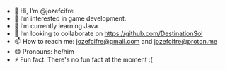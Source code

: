 - 👋 Hi, I’m @jozefcifre
- 👀 I’m interested in game development.
- 🌱 I’m currently learning Java
- 💞️ I’m looking to collaborate on https://github.com/DestinationSol
- 📫 How to reach me: jozefcifre@gmail.com and jozefcifre@proton.me
- 😄 Pronouns: he/him
- ⚡ Fun fact: There's no fun fact at the moment :(

<!---
jozefcifre/jozefcifre is a ✨ special ✨ repository because its `README.md` (this file) appears on your GitHub profile.
You can click the Preview link to take a look at your changes.
--->
